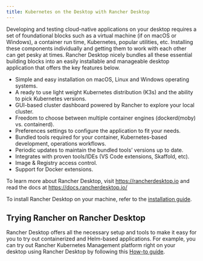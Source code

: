 ```yaml
---
title: Kubernetes on the Desktop with Rancher Desktop
---
```


<head>
  <link rel="canonical" href="https://ranchermanager.docs.rancher.com/integrations-in-rancher/rancher-desktop"/>
</head>

Developing and testing cloud-native applications on your desktop requires a set of foundational blocks such as a virtual machine (if on macOS or Windows), a container run time, Kubernetes, popular utilities, etc. Installing these components individually and getting them to work with each other can get pesky at times. Rancher Desktop nicely bundles all these essential building blocks into an easily installable and manageable desktop application that offers the key features below. 

- Simple and easy installation on macOS, Linux and Windows operating systems.
- A ready to use light weight Kubernetes distribution (K3s) and the ability to pick Kubernetes versions.
- GUI-based cluster dashboard powered by Rancher to explore your local cluster.
- Freedom to choose between multiple container engines (dockerd(moby) vs. containerd).
- Preferences settings to configure the application to fit your needs.
- Bundled tools required for your container, Kubernetes-based development, operations workflows.
- Periodic updates to maintain the bundled tools’ versions up to date.
- Integrates with proven tools/IDEs (VS Code extensions, Skaffold, etc). 
- Image & Registry access control.
- Support for Docker extensions.

To learn more about Rancher Desktop, visit https://rancherdesktop.io and read the docs at https://docs.rancherdesktop.io/ 

To install Rancher Desktop on your machine, refer to the [installation guide](https://docs.rancherdesktop.io/getting-started/installation). 

## Trying Rancher on Rancher Desktop 

Rancher Desktop offers all the necessary setup and tools to make it easy for you to try out containerized and Helm-based applications. For example, you can try out Rancher Kubernetes Management platform right on your desktop using Rancher Desktop by following this [How-to guide](https://docs.rancherdesktop.io/how-to-guides/rancher-on-rancher-desktop).
